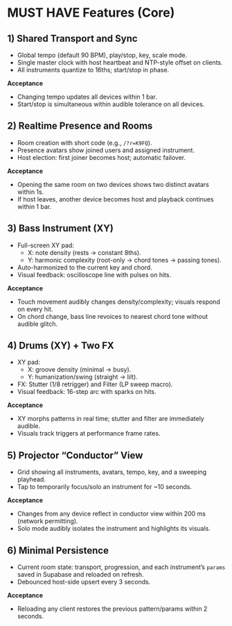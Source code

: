 # MUST HAVE Features (Core)

## 1) Shared Transport and Sync
- Global tempo (default 90 BPM), play/stop, key, scale mode.
- Single master clock with host heartbeat and NTP-style offset on clients.
- All instruments quantize to 16ths; start/stop in phase.

**Acceptance**
- Changing tempo updates all devices within 1 bar.
- Start/stop is simultaneous within audible tolerance on all devices.

## 2) Realtime Presence and Rooms
- Room creation with short code (e.g., `/?r=K9FQ`).
- Presence avatars show joined users and assigned instrument.
- Host election: first joiner becomes host; automatic failover.

**Acceptance**
- Opening the same room on two devices shows two distinct avatars within 1s.
- If host leaves, another device becomes host and playback continues within 1 bar.

## 3) Bass Instrument (XY)
- Full-screen XY pad:
  - X: note density (rests → constant 8ths).
  - Y: harmonic complexity (root-only → chord tones → passing tones).
- Auto-harmonized to the current key and chord.
- Visual feedback: oscilloscope line with pulses on hits.

**Acceptance**
- Touch movement audibly changes density/complexity; visuals respond on every hit.
- On chord change, bass line revoices to nearest chord tone without audible glitch.

## 4) Drums (XY) + Two FX
- XY pad:
  - X: groove density (minimal → busy).
  - Y: humanization/swing (straight → lilt).
- FX: Stutter (1/8 retrigger) and Filter (LP sweep macro).
- Visual feedback: 16-step arc with sparks on hits.

**Acceptance**
- XY morphs patterns in real time; stutter and filter are immediately audible.
- Visuals track triggers at performance frame rates.

## 5) Projector “Conductor” View
- Grid showing all instruments, avatars, tempo, key, and a sweeping playhead.
- Tap to temporarily focus/solo an instrument for ~10 seconds.

**Acceptance**
- Changes from any device reflect in conductor view within 200 ms (network permitting).
- Solo mode audibly isolates the instrument and highlights its visuals.

## 6) Minimal Persistence
- Current room state: transport, progression, and each instrument’s `params` saved in Supabase and reloaded on refresh.
- Debounced host-side upsert every 3 seconds.

**Acceptance**
- Reloading any client restores the previous pattern/params within 2 seconds.